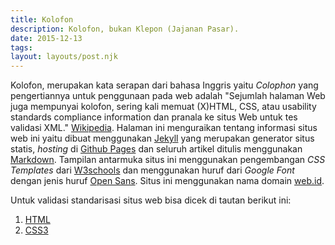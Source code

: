 ```yaml
---
title: Kolofon
description: Kolofon, bukan Klepon (Jajanan Pasar).
date: 2015-12-13
tags:
layout: layouts/post.njk
---
```

Kolofon, merupakan kata serapan dari bahasa Inggris yaitu *Colophon* yang pengertiannya untuk penggunaan pada web adalah "Sejumlah halaman Web juga mempunyai kolofon, sering kali memuat (X)HTML, CSS, atau usability standards compliance information dan pranala ke situs Web untuk tes validasi XML." [Wikipedia](https://id.wikipedia.org/wiki/Kolofon).
Halaman ini menguraikan tentang informasi situs web ini yaitu dibuat menggunakan [Jekyll](https://jekyllrb.com/) yang merupakan generator situs statis, *hosting* di [Github Pages](https://pages.github.com/) dan seluruh artikel ditulis menggunakan [Markdown](https://daringfireball.net/projects/markdown/). Tampilan antarmuka situs ini menggunakan pengembangan *CSS Templates* dari [W3schools](https://www.w3schools.com/css/css_templates.asp) dan menggunakan huruf dari *Google Font* dengan jenis huruf [Open Sans](https://fonts.google.com/specimen/Open+Sans). Situs ini menggunakan nama domain [web.id](https://pandi.id/).

Untuk validasi standarisasi situs web bisa dicek di tautan berikut ini:
1. [HTML](https://validator.w3.org/)
2. [CSS3](https://jigsaw.w3.org/css-validator/)
